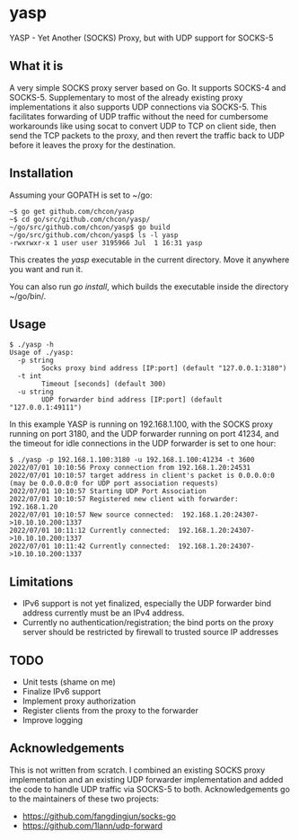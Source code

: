 # yasp
YASP - Yet Another (SOCKS) Proxy, but with UDP support for SOCKS-5

## What it is
A very simple SOCKS proxy server based on Go. It supports SOCKS-4 and SOCKS-5.
Supplementary to most of the already existing proxy implementations it also supports UDP connections via SOCKS-5. This facilitates forwarding of UDP traffic without the need for cumbersome workarounds like using socat to convert UDP to TCP on client side, then send the TCP packets to the proxy, and then revert the traffic back to UDP before it leaves the proxy for the destination.

## Installation
Assuming your GOPATH is set to ~/go:
```
~$ go get github.com/chcon/yasp
~$ cd go/src/github.com/chcon/yasp/
~/go/src/github.com/chcon/yasp$ go build
~/go/src/github.com/chcon/yasp$ ls -l yasp
-rwxrwxr-x 1 user user 3195966 Jul  1 16:31 yasp
```
This creates the _yasp_ executable in the current directory. Move it anywhere you want and run it.

You can also run _go install_, which builds the executable inside the directory ~/go/bin/.

## Usage
```
$ ./yasp -h
Usage of ./yasp:
  -p string
        Socks proxy bind address [IP:port] (default "127.0.0.1:3180")
  -t int
        Timeout [seconds] (default 300)
  -u string
        UDP forwarder bind address [IP:port] (default "127.0.0.1:49111")
```

In this example YASP is running on 192.168.1.100, with the SOCKS proxy running on port 3180, and the UDP forwarder running on port 41234, and the timeout for idle connections in the UDP forwarder is set to one hour:

```
$ ./yasp -p 192.168.1.100:3180 -u 192.168.1.100:41234 -t 3600
2022/07/01 10:10:56 Proxy connection from 192.168.1.20:24531 
2022/07/01 10:10:57 target address in client's packet is 0.0.0.0:0 (may be 0.0.0.0:0 for UDP port association requests)
2022/07/01 10:10:57 Starting UDP Port Association
2022/07/01 10:10:57 Registered new client with forwarder:  192.168.1.20
2022/07/01 10:10:57 New source connected:  192.168.1.20:24307->10.10.10.200:1337
2022/07/01 10:11:12 Currently connected:  192.168.1.20:24307->10.10.10.200:1337
2022/07/01 10:11:42 Currently connected:  192.168.1.20:24307->10.10.10.200:1337
```

## Limitations
+ IPv6 support is not yet finalized, especially the UDP forwarder bind address currently must be an IPv4 address.
+ Currently no authentication/registration; the bind ports on the proxy server should be restricted by firewall to trusted source IP addresses

## TODO
+ Unit tests (shame on me)
+ Finalize IPv6 support
+ Implement proxy authorization
+ Register clients from the proxy to the forwarder
+ Improve logging

## Acknowledgements
This is not written from scratch. I combined an existing SOCKS proxy implementation and an existing UDP forwarder implementation and added the code to handle UDP traffic via SOCKS-5 to both.
Acknowledgements go to the maintainers of these two projects:
+ https://github.com/fangdingjun/socks-go
+ https://github.com/1lann/udp-forward